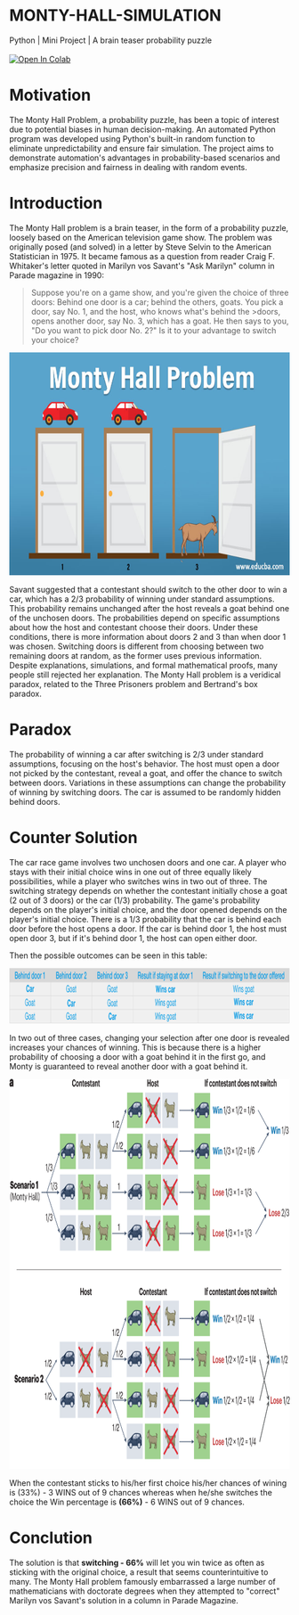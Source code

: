 # MONTY-HALL-SIMULATION
Python  |  Mini Project  |  A brain teaser probability puzzle
<br><br>
[![Open In Colab](https://colab.research.google.com/assets/colab-badge.svg)](https://colab.research.google.com/github/A-Chandini-Devi/MONTY-HALL-SIMULATION/blob/main/MONTY_HALL.ipynb)


# Motivation
The Monty Hall Problem, a probability puzzle, has been a topic of interest due to potential biases in human decision-making. An automated Python program was developed using Python's built-in random function to eliminate unpredictability and ensure fair simulation. The project aims to demonstrate automation's advantages in probability-based scenarios and emphasize precision and fairness in dealing with random events.

# Introduction
The Monty Hall problem is a brain teaser, in the form of a probability puzzle, loosely based on the American television game show. The problem was originally posed (and solved) in a letter by Steve Selvin to the American Statistician in 1975. It became famous as a question from reader Craig F. Whitaker's letter quoted in Marilyn vos Savant's "Ask Marilyn" column in Parade magazine in 1990:

>Suppose you're on a game show, and you're given the choice of three doors: Behind one door is a car; behind the others, goats. You pick a door, say No. 1, and the host, who knows what's behind the >doors, opens another door, say No. 3, which has a goat. He then says to you, "Do you want to pick door No. 2?" Is it to your advantage to switch your choice?

<p align="center">
  <img src="https://github.com/A-Chandini-Devi/MONTY-HALL-SIMULATION/blob/main/Monty-Hall-Problem-1.jpg" alt="3 Doors with 1 car and 2 goats" width="600" height="400">
</p>

 
Savant suggested that a contestant should switch to the other door to win a car, which has a 2/3 probability of winning under standard assumptions. This probability remains unchanged after the host reveals a goat behind one of the unchosen doors. The probabilities depend on specific assumptions about how the host and contestant choose their doors. Under these conditions, there is more information about doors 2 and 3 than when door 1 was chosen. Switching doors is different from choosing between two remaining doors at random, as the former uses previous information. Despite explanations, simulations, and formal mathematical proofs, many people still rejected her explanation. The Monty Hall problem is a veridical paradox, related to the Three Prisoners problem and Bertrand's box paradox.


# Paradox
The probability of winning a car after switching is 2/3 under standard assumptions, focusing on the host's behavior. The host must open a door not picked by the contestant, reveal a goat, and offer the chance to switch between doors. Variations in these assumptions can change the probability of winning by switching doors. The car is assumed to be randomly hidden behind doors.

# Counter Solution
The car race game involves two unchosen doors and one car. A player who stays with their initial choice wins in one out of three equally likely possibilities, while a player who switches wins in two out of three. The switching strategy depends on whether the contestant initially chose a goat (2 out of 3 doors) or the car (1/3) probability. The game's probability depends on the player's initial choice, and the door opened depends on the player's initial choice. There is a 1/3 probability that the car is behind each door before the host opens a door. If the car is behind door 1, the host must open door 3, but if it's behind door 1, the host can open either door.

Then the possible outcomes can be seen in this table:
<p align="center">
  <img src="https://github.com/A-Chandini-Devi/MONTY-HALL-SIMULATION/blob/main/Montey%20Hall%20Problem3.png" alt="Possible outcome table refer wikipedia" width="800" height="100">
</p>

In two out of three cases, changing your selection after one door is revealed increases your chances of winning. This is because there is a higher probability of choosing a door with a goat behind it in the first go, and Monty is guaranteed to reveal another door with a goat behind it.
<p align="center">
  <img src="https://github.com/A-Chandini-Devi/MONTY-HALL-SIMULATION/blob/main/Montey%20Hall%20Problem4.png" alt="Possible outcome Flowchart explained" width="700" height="700">
</p>

When the contestant sticks to his/her first choice his/her chances of wining is (33%) - 3 WINS out of 9 chances	whereas when he/she switches the choice the Win percentage is **(66%)** - 6 WINS out of 9 chances.

# Conclution
The solution is that **switching - 66%** will let you win twice as often as sticking with the original choice, a result that seems counterintuitive to many. The Monty Hall problem famously embarrassed a large number of mathematicians with doctorate degrees when they attempted to "correct" Marilyn vos Savant's solution in a column in Parade Magazine.

